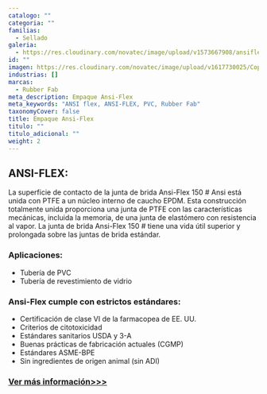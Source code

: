 ```yaml
---
catalogo: ""
categoria: ""
familias:
  - Sellado
galeria:
  - https://res.cloudinary.com/novatec/image/upload/v1573667908/ansiflex_eekxq2.jpg
id: ""
imagen: https://res.cloudinary.com/novatec/image/upload/v1617730025/Copia_de_Dise%C3%B1o_sin_t%C3%ADtulo_13_k4gwwk.png
industrias: []
marcas:
  - Rubber Fab
meta_description: Empaque Ansi-Flex
meta_keywords: "ANSI flex, ANSI-FLEX, PVC, Rubber Fab"
taxonomyCover: false
title: Empaque Ansi-Flex
titulo: ""
titulo_adicional: ""
weight: 2
---
```


## **ANSI-FLEX:**

La superficie de contacto de la junta de brida Ansi-Flex 150 # Ansi está unida con PTFE a un núcleo interno de caucho EPDM. Esta construcción totalmente unida proporciona una junta de PTFE con las características mecánicas, incluida la memoria, de una junta de elastómero con resistencia al vapor. La junta de brida Ansi-Flex 150 # tiene una vida útil superior y prolongada sobre las juntas de brida estándar.

### **Aplicaciones:**

- Tubería de PVC
- Tubería de revestimiento de vidrio

### **Ansi-Flex cumple con estrictos estándares:**

- Certificación de clase VI de la farmacopea de EE. UU.
- Criterios de citotoxicidad
- Estándares sanitarios USDA y 3-A
- Buenas prácticas de fabricación actuales (CGMP)
- Estándares ASME-BPE
- Sin ingredientes de origen animal (sin ADI)

### [Ver más información>>>](https://rubberfab.com/products/sanitary-gaskets/specialty-gaskets/ansi-flex/#rf-resources)
